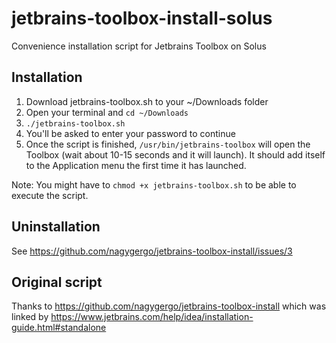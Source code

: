 # jetbrains-toolbox-install-solus
Convenience installation script for Jetbrains Toolbox on Solus

## Installation
1. Download jetbrains-toolbox.sh to your ~/Downloads folder
1. Open your terminal and `cd ~/Downloads`
1. `./jetbrains-toolbox.sh`
1. You'll be asked to enter your password to continue
1. Once the script is finished, `/usr/bin/jetbrains-toolbox` will open the Toolbox (wait about 10-15 seconds and it will launch). It should add itself to the Application menu the first time it has launched.

Note: You might have to `chmod +x jetbrains-toolbox.sh` to be able to execute the script.

## Uninstallation
See https://github.com/nagygergo/jetbrains-toolbox-install/issues/3

## Original script
Thanks to https://github.com/nagygergo/jetbrains-toolbox-install which was linked by https://www.jetbrains.com/help/idea/installation-guide.html#standalone
